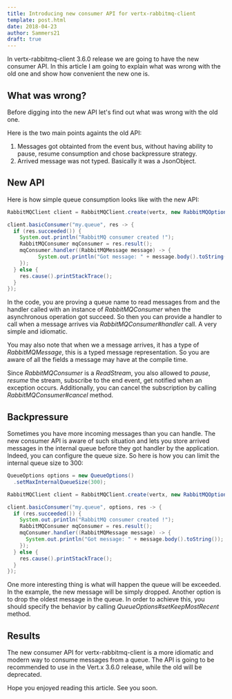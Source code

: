 ```yaml
---
title: Introducing new consumer API for vertx-rabbitmq-client
template: post.html
date: 2018-04-23
author: Sammers21
draft: true
---
```


In vertx-rabbitmq-client 3.6.0 release we are going to have the new consumer API. In this article I am going to explain what was wrong with the old one and show how convenient the new one is.

## What was wrong?

Before digging into the new API let's find out what was wrong with the old one.

Here is the two main points againts the old API:
1. Messages got obtainted from the event bus, without having ability to pause, resume consumption and chose backpressure strategy.
2. Arrived message was not typed. Basically it was a JsonObject.

## New API

Here is how simple queue consumption looks like with the new API:

```java
RabbitMQClient client = RabbitMQClient.create(vertx, new RabbitMQOptions());

client.basicConsumer("my.queue", res -> {
  if (res.succeeded()) {
    System.out.println("RabbitMQ consumer created !");
    RabbitMQConsumer mqConsumer = res.result();
    mqConsumer.handler((RabbitMQMessage message) -> {
          System.out.println("Got message: " + message.body().toString());
    });
  } else {
    res.cause().printStackTrace();
  }
});
```


In the code, you are proving a queue name to read messages from and the handler called with an instance of _RabbitMQConsumer_ when the asynchronous operation got succeed. So then you can provide a handler to call when a message arrives via _RabbitMQConsumer#handler_ call. A very simple and idiomatic.

You may also note that when we a message arrives, it has a type of _RabbitMQMessage_, this is a typed message representation. So you are aware of all the fields a message may have at the compile time.

Since _RabbitMQConsumer_ is a _ReadStream_, you also allowed to _pause_, _resume_ the stream, subscribe to the end event, get notified when an exception occurs. Additionally, you can cancel the subscription by calling _RabbitMQConsumer#cancel_ method.

## Backpressure

Sometimes you have more incoming messages than you can handle. The new consumer API is aware of such situation and lets you store arrived messages in the internal queue before they got handler by the application. Indeed, you can configure the queue size. So here is how you can limit the internal queue size to 300:

```java
QueueOptions options = new QueueOptions()
  .setMaxInternalQueueSize(300);

RabbitMQClient client = RabbitMQClient.create(vertx, new RabbitMQOptions());

client.basicConsumer("my.queue", options, res -> {
  if (res.succeeded()) {
    System.out.println("RabbitMQ consumer created !");
    RabbitMQConsumer mqConsumer = res.result();
    mqConsumer.handler((RabbitMQMessage message) -> {
      System.out.println("Got message: " + message.body().toString());
    });
  } else {
    res.cause().printStackTrace();
  }
});
```

One more interesting thing is what will happen the queue will be exceeded. In the example, the new message will be simply dropped. Another option is to drop the oldest message in the queue. In order to achieve this, you should specify the behavior by calling _QueueOptions#setKeepMostRecent_ method.

## Results

The new consumer API for vertx-rabbitmq-client is a more idiomatic and modern way to consume messages from a queue. The API is going to be recommended to use in the Vert.x 3.6.0 release, while the old will be deprecated.

Hope you enjoyed reading this article. See you soon.